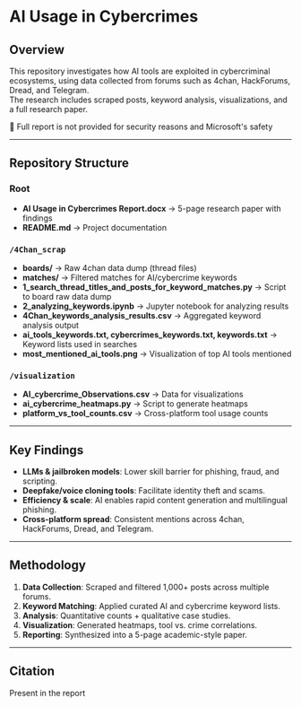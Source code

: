 # AI Usage in Cybercrimes  

## Overview  
This repository investigates how AI tools are exploited in cybercriminal ecosystems, using data collected from forums such as 4chan, HackForums, Dread, and Telegram.  
The research includes scraped posts, keyword analysis, visualizations, and a full research paper.  

📄 Full report is not provided for security reasons and Microsoft's safety

---

## Repository Structure  

### Root  
- **AI Usage in Cybercrimes Report.docx** → 5-page research paper with findings  
- **README.md** → Project documentation  

### `/4Chan_scrap`  
- **boards/** → Raw 4chan data dump (thread files)  
- **matches/** → Filtered matches for AI/cybercrime keywords  
- **1_search_thread_titles_and_posts_for_keyword_matches.py** → Script to board raw data dump  
- **2_analyzing_keywords.ipynb** → Jupyter notebook for analyzing results  
- **4Chan_keywords_analysis_results.csv** → Aggregated keyword analysis output  
- **ai_tools_keywords.txt, cybercrimes_keywords.txt, keywords.txt** → Keyword lists used in searches  
- **most_mentioned_ai_tools.png** → Visualization of top AI tools mentioned  

### `/visualization`  
- **AI_cybercrime_Observations.csv** → Data for visualizations  
- **ai_cybercrime_heatmaps.py** → Script to generate heatmaps  
- **platform_vs_tool_counts.csv** → Cross-platform tool usage counts  

---

## Key Findings  
- **LLMs & jailbroken models**: Lower skill barrier for phishing, fraud, and scripting.  
- **Deepfake/voice cloning tools**: Facilitate identity theft and scams.  
- **Efficiency & scale**: AI enables rapid content generation and multilingual phishing.  
- **Cross-platform spread**: Consistent mentions across 4chan, HackForums, Dread, and Telegram.  

---

## Methodology  
1. **Data Collection**: Scraped and filtered 1,000+ posts across multiple forums.  
2. **Keyword Matching**: Applied curated AI and cybercrime keyword lists.  
3. **Analysis**: Quantitative counts + qualitative case studies.  
4. **Visualization**: Generated heatmaps, tool vs. crime correlations.  
5. **Reporting**: Synthesized into a 5-page academic-style paper.  

---

## Citation  
Present in the report 
